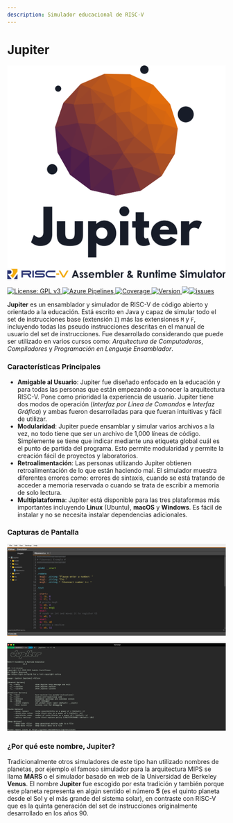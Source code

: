 ```yaml
---
description: Simulador educacional de RISC-V
---
```


# Jupiter

![](.gitbook/assets/jupiter%20%282%29.png)

[![License: GPL v3](https://camo.githubusercontent.com/bf135a9cea09d0ea4bba410582c0e70ec8222736/68747470733a2f2f696d672e736869656c64732e696f2f62616467652f4c6963656e73652d47504c25323076332d626c75652e737667) ](https://github.com/andrescv/Jupiter/blob/master/LICENSE)[![Azure Pipelines](https://camo.githubusercontent.com/3e6ec74735310767b8769af8dc70eec9c77ec490/68747470733a2f2f6465762e617a7572652e636f6d2f616e6472657363762f4a7570697465722f5f617069732f6275696c642f7374617475732f616e6472657363762e4a7570697465723f6272616e63684e616d653d6d6173746572) ](https://dev.azure.com/andrescv/Jupiter)[![Coverage](https://camo.githubusercontent.com/a4889f93e68e2b252bd1a4b3b9f3fb6a8b9ebd82/68747470733a2f2f696d672e736869656c64732e696f2f617a7572652d6465766f70732f636f7665726167652f616e6472657363762f4a7570697465722f342e737667) ](https://dev.azure.com/andrescv/Jupiter)[![Version](https://camo.githubusercontent.com/e38fdfa13696c595483430a8a5d4b63148289d46/68747470733a2f2f696d672e736869656c64732e696f2f6769746875622f72656c656173652f616e6472657363762f4a7570697465722f616c6c2e737667) ](https://github.com/andrescv/Jupiter/releases)[![](https://camo.githubusercontent.com/2e4cc3f0f602a96b633e8b168b8655a9780333f9/68747470733a2f2f696d672e736869656c64732e696f2f6769746875622f646f776e6c6f6164732f616e6472657363762f4a7570697465722f746f74616c2e737667)](https://github.com/andrescv/Jupiter/releases)[![issues](https://camo.githubusercontent.com/157860606cb742f60d6ceb0cabd043d03fe0d230/68747470733a2f2f696d672e736869656c64732e696f2f6769746875622f6973737565732f616e6472657363762f4a7570697465722e737667)](https://github.com/andrescv/Jupiter/issues)

**Jupiter** es un ensamblador y simulador de RISC-V de código abierto y orientado a la educación. Está escrito en Java y  capaz de simular todo el set de instrucciones base \(extensión `I`\) más las extensiones `M` y `F`, incluyendo todas las pseudo instrucciones descritas en el manual de usuario del set de instrucciones. Fue desarrollado considerando que puede ser utilizado en varios cursos como: _Arquitectura de Computadoras_, _Compiladores_ y _Programación en Lenguaje Ensamblador_.

### **Características Principales**

* **Amigable al Usuario**: Jupiter fue diseñado enfocado en la educación y para todas las personas que están empezando a conocer la arquitectura RISC-V. Pone como prioridad la experiencia de usuario. Jupiter tiene dos modos de operación \(_Interfaz por Línea de Comandos_ e _Interfaz Gráfica_\) y ambas fueron desarrolladas para que fueran intuitivas y fácil de utilizar.
* **Modularidad**: Jupiter puede ensamblar y simular varios archivos a la vez, no todo tiene que ser un archivo de 1,000 líneas de código. Simplemente se tiene que indicar mediante una etiqueta global cuál es el punto de partida del programa. Esto permite modularidad y permite la creación fácil de proyectos y laboratorios.
* **Retroalimentación**: Las personas utilizando Jupiter obtienen retroalimentación de lo que están haciendo mal. El simulador muestra diferentes errores como: errores de sintaxis, cuando se está tratando de acceder a memoria reservada o cuando se trata de escribir a memoria de solo lectura.
* **Multiplataforma**: Jupiter está disponible para las tres plataformas más importantes incluyendo **Linux**  \(Ubuntu\), **macOS** y **Windows**. Es fácil de instalar y no se necesita instalar dependencias adicionales.

### **Capturas de Pantalla**

![Interfaz Gr&#xE1;fica de Jupiter](.gitbook/assets/gui.png)

![Interfaz por L&#xED;nea de Comandos](.gitbook/assets/cli.png)

### ¿Por qué este nombre, Jupiter?

Tradicionalmente otros simuladores de este tipo han utilizado nombres de planetas, por ejemplo el famoso simulador para la arquitectura MIPS se llama **MARS** o el simulador basado en web de la Universidad de Berkeley **Venus**. El nombre **Jupiter** fue escogido por esta tradición y también porque este planeta representa en algún sentido el número **5** \(es el quinto planeta desde el Sol y el más grande del sistema solar\), en contraste con RISC-V que es la quinta generación del set de instrucciones originalmente desarrollado en los años 90.

